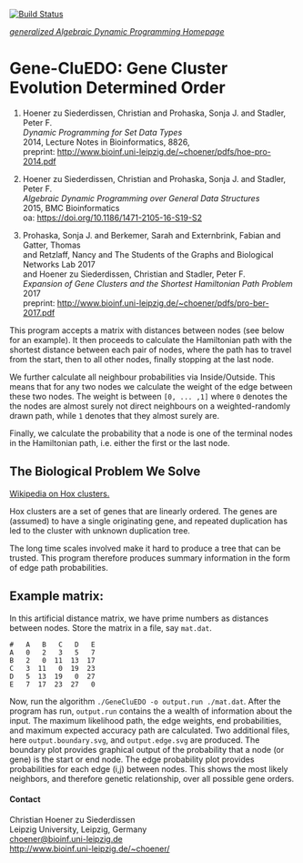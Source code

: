 [![Build Status](https://travis-ci.org/choener/Gene-CluEDO.svg?branch=master)](https://travis-ci.org/choener/Gene-CluEDO)

[*generalized Algebraic Dynamic Programming Homepage*](http://www.bioinf.uni-leipzig.de/Software/gADP/)

# Gene-CluEDO: Gene Cluster Evolution Determined Order

1.  Hoener zu Siederdissen, Christian and Prohaska, Sonja J. and Stadler, Peter F.  
    *Dynamic Programming for Set Data Types*  
    2014, Lecture Notes in Bioinformatics, 8826,  
    preprint: http://www.bioinf.uni-leipzig.de/~choener/pdfs/hoe-pro-2014.pdf  

1.  Hoener zu Siederdissen, Christian and Prohaska, Sonja J. and Stadler, Peter F.  
    *Algebraic Dynamic Programming over General Data Structures*  
    2015, BMC Bioinformatics  
    oa: https://doi.org/10.1186/1471-2105-16-S19-S2  

1.  Prohaska, Sonja J. and Berkemer, Sarah and Externbrink, Fabian and Gatter, Thomas  
    and Retzlaff, Nancy and The Students of the Graphs and Biological Networks Lab 2017  
    and Hoener zu Siederdissen, Christian and Stadler, Peter F.  
    *Expansion of Gene Clusters and the Shortest Hamiltonian Path Problem*  
    2017  
    preprint: http://www.bioinf.uni-leipzig.de/~choener/pdfs/pro-ber-2017.pdf  

This program accepts a matrix with distances between nodes (see below for an
example). It then proceeds to calculate the Hamiltonian path with the shortest
distance between each pair of nodes, where the path has to travel from the
start, then to all other nodes, finally stopping at the last node.

We further calculate all neighbour probabilities via Inside/Outside. This means
that for any two nodes we calculate the weight of the edge between these two
nodes. The weight is between ``[0, ... ,1]`` where ``0`` denotes the the nodes
are almost surely not direct neighbours on a weighted-randomly drawn path,
while ``1`` denotes that they almost surely are.

Finally, we calculate the probability that a node is one of the terminal nodes
in the Hamiltonian path, i.e. either the first or the last node.

## The Biological Problem We Solve

[Wikipedia on Hox clusters.](https://en.wikipedia.org/wiki/Hox_cluster)

Hox clusters are a set of genes that are linearly ordered. The genes are
(assumed) to have a single originating gene, and repeated duplication has led
to the cluster with unknown duplication tree.

The long time scales involved make it hard to produce a tree that can be
trusted. This program therefore produces summary information in the form of
edge path probabilities.

## Example matrix:

In this artificial distance matrix, we have prime numbers as distances between
nodes. Store the matrix in a file, say ``mat.dat``.

```
#   A   B   C   D   E
A   0   2   3   5   7
B   2   0  11  13  17
C   3  11   0  19  23
D   5  13  19   0  27
E   7  17  23  27   0
```

Now, run the algorithm ``./GeneCluEDO -o output.run ./mat.dat``. After the
program has run, ``output.run`` contains the a wealth of information about the
input. The maximum likelihood path, the edge weights, end probabilities, and
maximum expected accuracy path are calculated. Two additional files, here
``output.boundary.svg``, and ``output.edge.svg`` are produced. The boundary
plot provides graphical output of the probability that a node (or gene) is the
start or end node. The edge probability plot provides probabilities for each
edge (i,j) between nodes. This shows the most likely neighbors, and therefore
genetic relationship, over all possible gene orders.



#### Contact

Christian Hoener zu Siederdissen  
Leipzig University, Leipzig, Germany  
choener@bioinf.uni-leipzig.de  
http://www.bioinf.uni-leipzig.de/~choener/  

